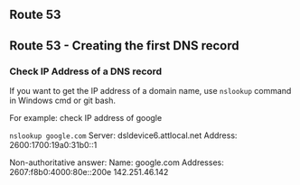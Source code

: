 ## Route 53

## Route 53 - Creating the first DNS record

### Check IP Address of a DNS record

If you want to get the IP address of a domain name, use `nslookup` command in Windows cmd or git bash.

For example: check IP address of google

`nslookup google.com`
Server:  dsldevice6.attlocal.net
Address:  2600:1700:19a0:31b0::1

Non-authoritative answer:
Name:    google.com
Addresses:  2607:f8b0:4000:80e::200e
          142.251.46.142
